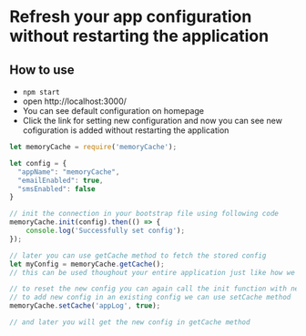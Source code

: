 Refresh your app configuration without restarting the application
===================

## How to use
- `npm start`
- open http://localhost:3000/
- You can see default configuration on homepage
- Click the link for setting new configuration and now you can see new cofiguration is added without restarting the application

```js
let memoryCache = require('memoryCache');

let config = {
  "appName": "memoryCache",
  "emailEnabled": true,
  "smsEnabled": false
}

// init the connection in your bootstrap file using following code
memoryCache.init(config).then(() => {
    console.log('Successfully set config');
});

// later you can use getCache method to fetch the stored config
let myConfig = memoryCache.getCache();
// this can be used thoughout your entire application just like how we store in config.json file

// to reset the new config you can again call the init function with new config on particular event e.g. on setConfig route
// to add new config in an existing config we can use setCache method
memoryCache.setCache('appLog', true);

// and later you will get the new config in getCache method
```
